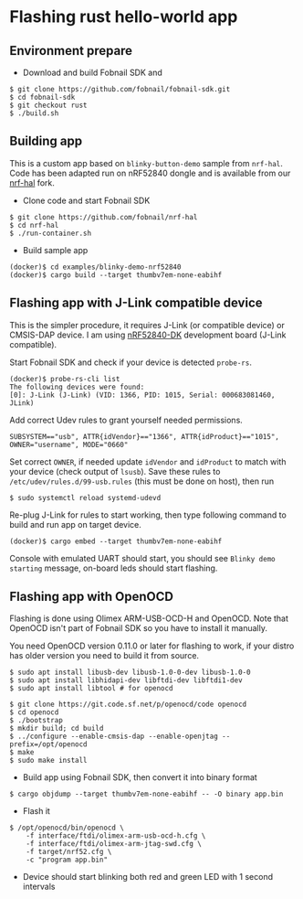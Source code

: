 # Flashing rust hello-world app

## Environment prepare

* Download and build Fobnail SDK and

```shell
$ git clone https://github.com/fobnail/fobnail-sdk.git
$ cd fobnail-sdk
$ git checkout rust
$ ./build.sh
```

## Building app

This is a custom app based on `blinky-button-demo` sample from `nrf-hal`. Code
has been adapted run on nRF52840 dongle and is available from our
[nrf-hal](https://github.com/fobnail/nrf-hal/tree/master/examples/blinky-demo-nrf52840)
fork.

* Clone code and start Fobnail SDK

```shell
$ git clone https://github.com/fobnail/nrf-hal
$ cd nrf-hal
$ ./run-container.sh
```

* Build sample app

```
(docker)$ cd examples/blinky-demo-nrf52840
(docker)$ cargo build --target thumbv7em-none-eabihf
```

## Flashing app with J-Link compatible device

This is the simpler procedure, it requires J-Link (or compatible device) or
CMSIS-DAP device. I am using
[nRF52840-DK](https://www.nordicsemi.com/Products/Development-hardware/nrf52840-dk)
development board (J-Link compatible).

Start Fobnail SDK and check if your device is detected `probe-rs`.

```shell
(docker)$ probe-rs-cli list
The following devices were found:
[0]: J-Link (J-Link) (VID: 1366, PID: 1015, Serial: 000683081460, JLink)
```

Add correct Udev rules to grant yourself needed permissions.

```
SUBSYSTEM=="usb", ATTR{idVendor}=="1366", ATTR{idProduct}=="1015", OWNER="username", MODE="0660"
```

Set correct `OWNER`, if needed update `idVendor` and `idProduct` to match with
your device (check output of `lsusb`). Save these rules to
`/etc/udev/rules.d/99-usb.rules` (this must be done on host), then run

```shell
$ sudo systemctl reload systemd-udevd
```

Re-plug J-Link for rules to start working, then type following command to build
and run app on target device.

```shell
(docker)$ cargo embed --target thumbv7em-none-eabihf
```

Console with emulated UART should start, you should see `Blinky demo starting`
message, on-board leds should start flashing.

## Flashing app with OpenOCD

Flashing is done using Olimex ARM-USB-OCD-H and OpenOCD. Note that OpenOCD isn't
part of Fobnail SDK so you have to install it manually.

You need OpenOCD version 0.11.0 or later for flashing to work, if your distro
has older version you need to build it from source.

```shell
$ sudo apt install libusb-dev libusb-1.0-0-dev libusb-1.0-0
$ sudo apt install libhidapi-dev libftdi-dev libftdi1-dev
$ sudo apt install libtool # for openocd

$ git clone https://git.code.sf.net/p/openocd/code openocd
$ cd openocd
$ ./bootstrap
$ mkdir build; cd build
$ ../configure --enable-cmsis-dap --enable-openjtag --prefix=/opt/openocd
$ make
$ sudo make install
```

* Build app using Fobnail SDK, then convert it into binary format

```shell
$ cargo objdump --target thumbv7em-none-eabihf -- -O binary app.bin
```

* Flash it

```shell
$ /opt/openocd/bin/openocd \
    -f interface/ftdi/olimex-arm-usb-ocd-h.cfg \
    -f interface/ftdi/olimex-arm-jtag-swd.cfg \
    -f target/nrf52.cfg \
    -c "program app.bin"
```

* Device should start blinking both red and green LED with 1 second intervals
